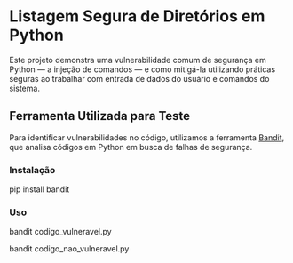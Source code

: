 # Listagem Segura de Diretórios em Python

Este projeto demonstra uma vulnerabilidade comum de segurança em Python — a injeção de comandos — e como mitigá-la utilizando práticas seguras ao trabalhar com entrada de dados do usuário e comandos do sistema.

## Ferramenta Utilizada para Teste

Para identificar vulnerabilidades no código, utilizamos a ferramenta [Bandit](https://bandit.readthedocs.io/en/latest/), que analisa códigos em Python em busca de falhas de segurança.

### Instalação

pip install bandit

### Uso

bandit codigo_vulneravel.py

bandit codigo_nao_vulneravel.py
